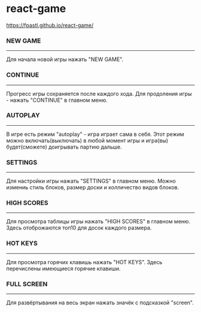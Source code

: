 # react-game 
https://fpastl.github.io/react-game/
### NEW GAME
---
Для начала новой игры нажать "NEW GAME".

### CONTINUE
---
Прогресс игры сохраняется после каждого хода. Для продоления игры - нажать "CONTINUE" в главном меню.

### AUTOPLAY
---
В игре есть режим "autoplay" - игра играет сама в себя. Этот режим можно включать(выключать) в любой момент игры и игра(вы) будет(сможете) 
доигрывать партию дальше.

### SETTINGS
---
Для настройки игры нажать "SETTINGS" в главном меню. Можно измениь стиль блоков, размер доски и колличество видов блоков.


### HIGH SCORES
---
Для просмотра таблицы игры нажать "HIGH SCORES" в главном меню. Здесь отоброжаются топ10 для досок каждого размера. 

### HOT KEYS
---
Для просмотра горячих клавишь нажать "HOT KEYS". Здесь перечислены имеющиеся горячие клавиши.

### FULL SCREEN
---
Для развёртывания на весь экран нажать значёк с подсказкой "screen".
